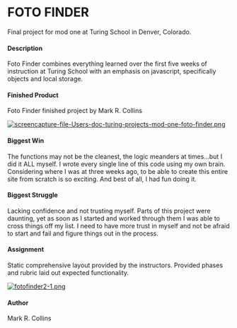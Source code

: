 # FOTO FINDER

Final project for mod one at Turing School in Denver, Colorado.

#### Description
Foto Finder combines everything learned over the first five weeks of instruction at Turing School with an emphasis on javascript, specifically objects and local storage.

#### Finished Product
Foto Finder finished project by Mark R. Collins

[![screencapture-file-Users-doc-turing-projects-mod-one-foto-finder.png](https://i.postimg.cc/cCC2DtQW/screencapture-file-Users-doc-turing-projects-mod-one-foto-finder.png)](https://postimg.cc/9w3L0M8g)

#### Biggest Win
The functions may not be the cleanest, the logic meanders at times...but I did it ALL myself. I wrote every single line of this code using my own brain. Considering where I was at three weeks ago, to be able to create this entire site from scratch is so exciting. And best of all, I had fun doing it.

#### Biggest Struggle
Lacking confidence and not trusting myself. Parts of this project were daunting, yet as soon as I started and worked through them I was able to cross things off my list. I need to have more trust in myself and not be afraid to start and fail and figure things out in the process.

#### Assignment
Static comprehensive layout provided by the instructors. Provided phases and rubric laid out expected functionality.

[![fotofinder2-1.png](https://i.postimg.cc/fy12B2z7/fotofinder2-1.png)](https://postimg.cc/FkgVKxJ1)

#### Author
Mark R. Collins
